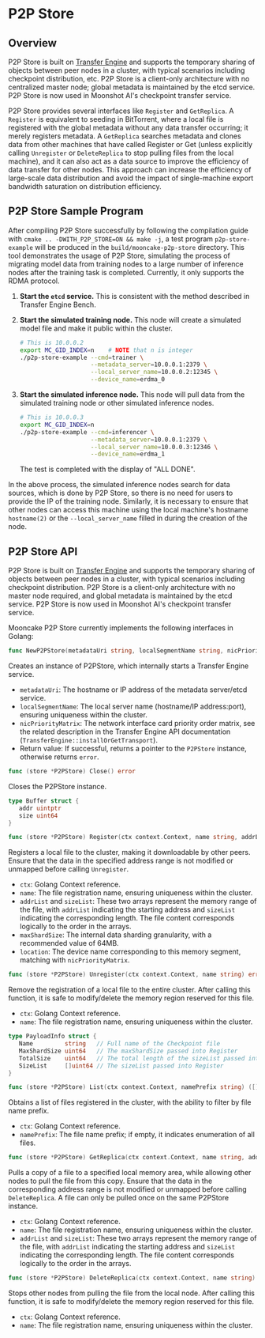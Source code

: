 # P2P Store

## Overview
P2P Store is built on [Transfer Engine](transfer-engine.md) and supports the temporary sharing of objects between peer nodes in a cluster, with typical scenarios including checkpoint distribution, etc. P2P Store is a client-only architecture with no centralized master node; global metadata is maintained by the etcd service. P2P Store is now used in Moonshot AI's checkpoint transfer service.

P2P Store provides several interfaces like `Register` and `GetReplica`. A `Register` is equivalent to seeding in BitTorrent, where a local file is registered with the global metadata without any data transfer occurring; it merely registers metadata. A `GetReplica` searches metadata and clones data from other machines that have called Register or Get (unless explicitly calling `Unregister` or `DeleteReplica` to stop pulling files from the local machine), and it can also act as a data source to improve the efficiency of data transfer for other nodes. This approach can increase the efficiency of large-scale data distribution and avoid the impact of single-machine export bandwidth saturation on distribution efficiency.

## P2P Store Sample Program
After compiling P2P Store successfully by following the compilation guide with `cmake .. -DWITH_P2P_STORE=ON && make -j`, a test program `p2p-store-example` will be produced in the `build/mooncake-p2p-store` directory. This tool demonstrates the usage of P2P Store, simulating the process of migrating model data from training nodes to a large number of inference nodes after the training task is completed. Currently, it only supports the RDMA protocol.

1. **Start the `etcd` service.** This is consistent with the method described in Transfer Engine Bench.

2. **Start the simulated training node.** This node will create a simulated model file and make it public within the cluster.
   ```bash
   # This is 10.0.0.2
   export MC_GID_INDEX=n    # NOTE that n is integer
   ./p2p-store-example --cmd=trainer \
                       --metadata_server=10.0.0.1:2379 \
                       --local_server_name=10.0.0.2:12345 \
                       --device_name=erdma_0
   ```

3. **Start the simulated inference node.** This node will pull data from the simulated training node or other simulated inference nodes.
   ```bash
   # This is 10.0.0.3
   export MC_GID_INDEX=n
   ./p2p-store-example --cmd=inferencer \
                       --metadata_server=10.0.0.1:2379 \
                       --local_server_name=10.0.0.3:12346 \
                       --device_name=erdma_1
   ```
   The test is completed with the display of "ALL DONE".

In the above process, the simulated inference nodes search for data sources, which is done by P2P Store, so there is no need for users to provide the IP of the training node. Similarly, it is necessary to ensure that other nodes can access this machine using the local machine's hostname `hostname(2)` or the `--local_server_name` filled in during the creation of the node.

## P2P Store API

P2P Store is built on [Transfer Engine](transfer-engine.md) and supports the temporary sharing of objects between peer nodes in a cluster, with typical scenarios including checkpoint distribution. P2P Store is a client-only architecture with no master node required, and global metadata is maintained by the etcd service. P2P Store is now used in Moonshot AI's checkpoint transfer service.

Mooncake P2P Store currently implements the following interfaces in Golang:

```go
func NewP2PStore(metadataUri string, localSegmentName string, nicPriorityMatrix string) (*P2PStore, error)
```
Creates an instance of P2PStore, which internally starts a Transfer Engine service.
- `metadataUri`: The hostname or IP address of the metadata server/etcd service.
- `localSegmentName`: The local server name (hostname/IP address:port), ensuring uniqueness within the cluster.
- `nicPriorityMatrix`: The network interface card priority order matrix, see the related description in the Transfer Engine API documentation (`TransferEngine::installOrGetTransport`).
- Return value: If successful, returns a pointer to the `P2PStore` instance, otherwise returns `error`.

```go
func (store *P2PStore) Close() error
```
Closes the P2PStore instance.

```go
type Buffer struct {
   addr uintptr
   size uint64
}

func (store *P2PStore) Register(ctx context.Context, name string, addrList []uintptr, sizeList []uint64, maxShardSize uint64, location string) error
```
Registers a local file to the cluster, making it downloadable by other peers. Ensure that the data in the specified address range is not modified or unmapped before calling `Unregister`.
- `ctx`: Golang Context reference.
- `name`: The file registration name, ensuring uniqueness within the cluster.
- `addrList` and `sizeList`: These two arrays represent the memory range of the file, with `addrList` indicating the starting address and `sizeList` indicating the corresponding length. The file content corresponds logically to the order in the arrays.
- `maxShardSize`: The internal data sharding granularity, with a recommended value of 64MB.
- `location`: The device name corresponding to this memory segment, matching with `nicPriorityMatrix`.

```go
func (store *P2PStore) Unregister(ctx context.Context, name string) error
```
Remove the registration of a local file to the entire cluster. After calling this function, it is safe to modify/delete the memory region reserved for this file.
- `ctx`: Golang Context reference.
- `name`: The file registration name, ensuring uniqueness within the cluster.

```go
type PayloadInfo struct {
   Name         string   // Full name of the Checkpoint file
   MaxShardSize uint64   // The maxShardSize passed into Register
   TotalSize    uint64   // The total length of the sizeList passed into Register
   SizeList     []uint64 // The sizeList passed into Register
}

func (store *P2PStore) List(ctx context.Context, namePrefix string) ([]PayloadInfo, error)
```
Obtains a list of files registered in the cluster, with the ability to filter by file name prefix.
- `ctx`: Golang Context reference.
- `namePrefix`: The file name prefix; if empty, it indicates enumeration of all files.

```go
func (store *P2PStore) GetReplica(ctx context.Context, name string, addrList []uintptr, sizeList []uint64) error
```
Pulls a copy of a file to a specified local memory area, while allowing other nodes to pull the file from this copy. Ensure that the data in the corresponding address range is not modified or unmapped before calling `DeleteReplica`. A file can only be pulled once on the same P2PStore instance.
- `ctx`: Golang Context reference.
- `name`: The file registration name, ensuring uniqueness within the cluster.
- `addrList` and `sizeList`: These two arrays represent the memory range of the file, with `addrList` indicating the starting address and `sizeList` indicating the corresponding length. The file content corresponds logically to the order in the arrays.

```go
func (store *P2PStore) DeleteReplica(ctx context.Context, name string) error
```
Stops other nodes from pulling the file from the local node. After calling this function, it is safe to modify/delete the memory region reserved for this file.
- `ctx`: Golang Context reference.
- `name`: The file registration name, ensuring uniqueness within the cluster.
